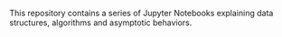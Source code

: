 This repository contains a series of Jupyter Notebooks explaining data structures, algorithms and asymptotic behaviors.

